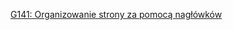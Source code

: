 [G141: Organizowanie strony za pomocą nagłówków](https://www.w3.org/WAI/WCAG21/Techniques/general/G141.html)
